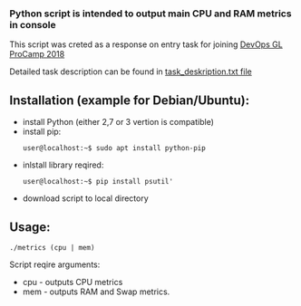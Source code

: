 ### Python script is intended to output main CPU and RAM metrics in console 


This script was creted as a response on entry task for joining [DevOps GL ProCamp 2018](https://www.globallogic.com/ua/news/gl-procamp-devops-kyiv-2018/ "DevOps GL ProCamp 2018")


Detailed task description can be found in [task_deskription.txt file](task_deskription.txt)


## Installation (example for Debian/Ubuntu):

- install Python (either 2,7 or 3 vertion is compatible)
- install pip:
  ```
  user@localhost:~$ sudo apt install python-pip
  ```
- inlstall library reqired:
  ```
  user@localhost:~$ pip install psutil'
  ```
- download script to local directory


## Usage:
```
./metrics (cpu | mem)
```
Script reqire arguments:
* cpu - outputs CPU metrics
* mem - outputs RAM and Swap metrics.